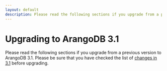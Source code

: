 ```yaml
---
layout: default
description: Please read the following sections if you upgrade from a previousversion to ArangoDB 3
---
```

Upgrading to ArangoDB 3.1
=========================

Please read the following sections if you upgrade from a previous
version to ArangoDB 3.1. Please be sure that you have checked the list
of [changes in 3.1](releasenotes-upgradingchanges31.html) before
upgrading.


